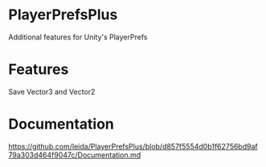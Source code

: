 # PlayerPrefsPlus
Additional features for Unity's PlayerPrefs

# Features
Save Vector3 and Vector2

# Documentation
https://github.com/Ieida/PlayerPrefsPlus/blob/d857f5554d0b1f62756bd9af79a303d464f9047c/Documentation.md
